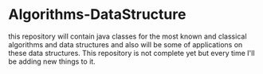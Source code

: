 # Algorithms-DataStructure

this repository will contain java classes for the most known and classical algorithms and data structures and also will be some of applications on these data structures.
This repository is not complete yet but every time I'll be adding new things to it. 

